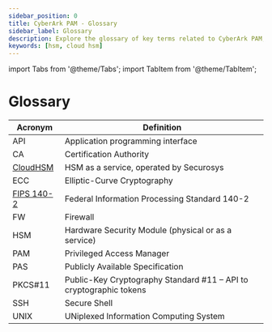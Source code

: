 ```yaml
---
sidebar_position: 0
title: CyberArk PAM - Glossary
sidebar_label: Glossary
description: Explore the glossary of key terms related to CyberArk PAM, including definitions of HSM, CloudHSM, ECC, FIPS 140-2, PKCS#11, and more. Understand essential acronyms and concepts in cybersecurity.
keywords: [hsm, cloud hsm]
---
```


import Tabs from '@theme/Tabs';
import TabItem from '@theme/TabItem';

# Glossary

|Acronym|Definition|
|---|---|
|API|Application programming interface|
|CA|Certification Authority|
|[CloudHSM](/cloudhsm/overview/)|HSM as a service, operated by Securosys|
|ECC|Elliptic-Curve Cryptography|
|[FIPS 140-2](/cloudhsm/Overview/compliance)|Federal Information Processing Standard 140-2|
|FW|Firewall|
|HSM|Hardware Security Module (physical or as a service)|
|PAM|Privileged Access Manager|
|PAS|Publicly Available Specification|
|PKCS#11|Public-Key Cryptography Standard #11 – API to cryptographic tokens|
|SSH|Secure Shell|
|UNIX|UNiplexed Information Computing System|